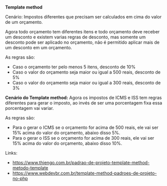 **Template method**

Cenário: Impostos diferentes que precisam ser calculados em cima do valor de um orçamento.

Agora todo orçamento tem diferentes itens e todo orçamento deve receber um desconto e existem varias regras de desconto, mas somente um desconto pode ser aplicado no orçamento, não é permitido aplicar mais de um desconto em um orçamento.

As regras são: 
- Caso o orçamento ter pelo menos 5 itens, desconto de 10%
- Caso o valor do orçamento seja maior ou igual a 500 reais, desconto de 5%
- Caso o valor do orçamento seja maior ou igual a 300 reais, desconto de 3%

**Cenário do Template method:**
Agora os impostos de ICMS e ISS tem regras diferentes para gerar o imposto, ao invés de ser uma porcentagem fixa essa porcentagem vai variar.

As regras são:
- Para o gerar o ICMS se o orçamento for acima de 500 reais, ele vai ser 15% acima do valor do orçamento, abaixo disso 5%.
- Para o gerar o ISS se o orçamento for acima de 300 reais, ele vai ser 15% acima do valor do orçamento, abaixo disso 10%.

Links: 
- https://www.thiengo.com.br/padrao-de-projeto-template-method-metodo-template
- https://www.webdevbr.com.br/template-method-padroes-de-projeto-no-php
